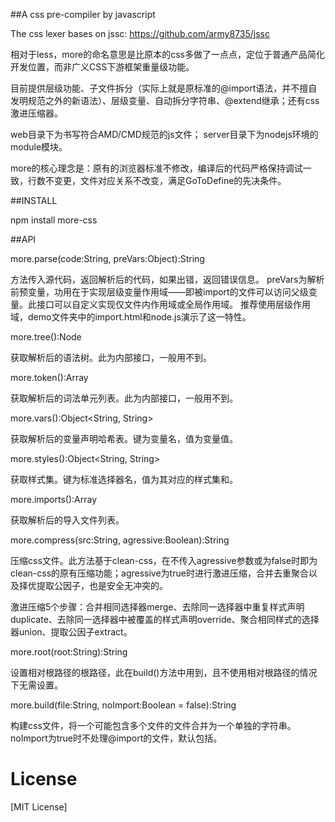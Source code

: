 ##A css pre-compiler by javascript

The css lexer bases on jssc: https://github.com/army8735/jssc

相对于less，more的命名意思是比原本的css多做了一点点，定位于普通产品简化开发位置，而非广义CSS下游框架重量级功能。

目前提供层级功能、子文件拆分（实际上就是原标准的@import语法，并不擅自发明规范之外的新语法）、层级变量、自动拆分字符串、@extend继承；还有css激进压缩器。

web目录下为书写符合AMD/CMD规范的js文件；
server目录下为nodejs环境的module模块。

more的核心理念是：原有的浏览器标准不修改，编译后的代码严格保持调试一致，行数不变更，文件对应关系不改变，满足GoToDefine的先决条件。

##INSTALL

npm install more-css

##API

more.parse(code:String, preVars:Object):String

方法传入源代码，返回解析后的代码，如果出错，返回错误信息。
preVars为解析前预变量，功用在于实现层级变量作用域——即被import的文件可以访问父级变量。此接口可以自定义实现仅文件内作用域或全局作用域。
推荐使用层级作用域，demo文件夹中的import.html和node.js演示了这一特性。

more.tree():Node

获取解析后的语法树。此为内部接口，一般用不到。

more.token():Array<Token>

获取解析后的词法单元列表。此为内部接口，一般用不到。

more.vars():Object<String, String>

获取解析后的变量声明哈希表。键为变量名，值为变量值。

more.styles():Object<String, String>

获取样式集。键为标准选择器名，值为其对应的样式集和。

more.imports():Array

获取解析后的导入文件列表。

more.compress(src:String, agressive:Boolean):String

压缩css文件。此方法基于clean-css，在不传入agressive参数或为false时即为clean-css的原有压缩功能；agressive为true时进行激进压缩，合并去重聚合以及择优提取公因子，也是安全无冲突的。

激进压缩5个步骤：合并相同选择器merge、去除同一选择器中重复样式声明duplicate、去除同一选择器中被覆盖的样式声明override、聚合相同样式的选择器union、提取公因子extract。

more.root(root:String):String

设置相对根路径的根路径，此在build()方法中用到，且不使用相对根路径的情况下无需设置。

more.build(file:String, noImport:Boolean = false):String

构建css文件，将一个可能包含多个文件的文件合并为一个单独的字符串。noImport为true时不处理@import的文件，默认包括。

# License

[MIT License]
